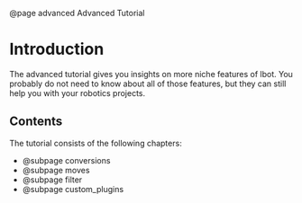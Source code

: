 @page advanced Advanced Tutorial

# Introduction
The advanced tutorial gives you insights on more niche features of lbot. You probably do not need to know about all of those features, but they can still help you with your robotics projects.

## Contents
The tutorial consists of the following chapters:
- @subpage conversions
- @subpage moves
- @subpage filter
- @subpage custom_plugins
